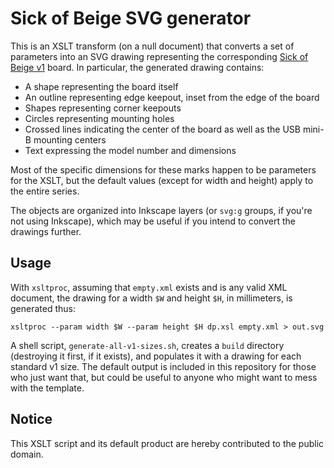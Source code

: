 Sick of Beige SVG generator
===========================

This is an XSLT transform (on a null document) that converts a set of
parameters into an SVG drawing representing the corresponding [Sick of
Beige
v1](http://dangerousprototypes.com/docs/Sick_of_Beige_standard_PCB_sizes_v1.0)
board. In particular, the generated drawing contains:

*   A shape representing the board itself
*   An outline representing edge keepout, inset from the edge of the
    board
*   Shapes representing corner keepouts
*   Circles representing mounting holes
*   Crossed lines indicating the center of the board as well as the USB
    mini-B mounting centers
*   Text expressing the model number and dimensions

Most of the specific dimensions for these marks happen to be parameters
for the XSLT, but the default values (except for width and height) apply
to the entire series.

The objects are organized into Inkscape layers (or `svg:g` groups, if
you're not using Inkscape), which may be useful if you intend to convert
the drawings further.

Usage
-----

With `xsltproc`, assuming that `empty.xml` exists and is any valid XML
document, the drawing for a width `$W` and height `$H`, in millimeters,
is generated thus:

    xsltproc --param width $W --param height $H dp.xsl empty.xml > out.svg

A shell script, `generate-all-v1-sizes.sh`, creates a `build` directory
(destroying it first, if it exists), and populates it with a drawing for
each standard v1 size. The default output is included in this repository
for those who just want that, but could be useful to anyone who might
want to mess with the template.

Notice
------

This XSLT script and its default product are hereby contributed to the
public domain.
